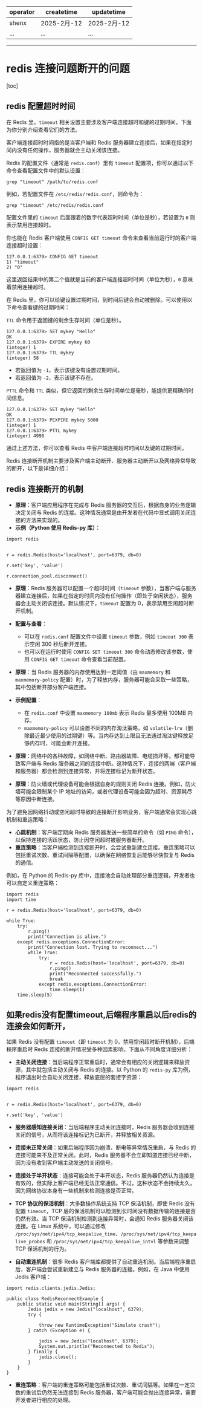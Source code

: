 | operator | createtime | updatetime |
| ---- | ---- | ---- |
| shenx | 2025-2月-12 | 2025-2月-12  |
| ... | ... | ... |
---
# redis 连接问题断开的问题

[toc]

## redis 配置超时时间
在 Redis 里，`timeout` 相关设置主要涉及客户端连接超时和键的过期时间，下面为你分别介绍查看它们的方法。

  

客户端连接超时时间指的是当客户端和 Redis 服务器建立连接后，如果在指定时间内没有任何操作，服务器就会主动关闭该连接。

  

Redis 的配置文件（通常是 `redis.conf`）里有 `timeout` 配置项，你可以通过以下命令查看配置文件中的默认设置：

  

```
grep "timeout" /path/to/redis.conf 
```

例如，若配置文件在 `/etc/redis/redis.conf`，则命令为：

  

```
grep "timeout" /etc/redis/redis.conf 
```

配置文件里的 `timeout` 后面跟着的数字代表超时时间（单位是秒），若设置为 `0` 则表示禁用连接超时。

  

你也能在 Redis 客户端使用 `CONFIG GET timeout` 命令来查看当前运行时的客户端连接超时设置：

  

```
127.0.0.1:6379> CONFIG GET timeout
1) "timeout"
2) "0" 
```

这里返回结果中的第二个值就是当前的客户端连接超时时间（单位为秒），`0` 意味着禁用连接超时。

  

在 Redis 里，你可以给键设置过期时间，到时间后键会自动被删除。可以使用以下命令查看键的过期时间：

  

`TTL` 命令用于返回键的剩余生存时间（单位是秒）。

  

```
127.0.0.1:6379> SET mykey "Hello"
OK
127.0.0.1:6379> EXPIRE mykey 60
(integer) 1
127.0.0.1:6379> TTL mykey
(integer) 58 
```

  

*   若返回值为 `-1`，表示该键没有设置过期时间。
*   若返回值为 `-2`，表示该键不存在。

  

`PTTL` 命令和 `TTL` 类似，但它返回的剩余生存时间单位是毫秒，能提供更精确的时间信息。

  

```
127.0.0.1:6379> SET mykey "Hello"
OK
127.0.0.1:6379> PEXPIRE mykey 5000
(integer) 1
127.0.0.1:6379> PTTL mykey
(integer) 4998 
```

通过上述方法，你可以查看 Redis 中客户端连接超时时间以及键的过期时间。

  

Redis 连接断开机制主要涉及客户端主动断开、服务器主动断开以及网络异常导致的断开，以下是详细介绍：

  
  
## redis 连接断开的机制

*   **原理**：客户端应用程序在完成与 Redis 服务器的交互后，根据自身的业务逻辑决定关闭与 Redis 的连接。这种情况通常是由开发者在代码中显式调用关闭连接的方法来实现的。
*   **示例（Python 使用 Redis-py 库）**：

  

```
import redis


r = redis.Redis(host='localhost', port=6379, db=0)

r.set('key', 'value')

r.connection_pool.disconnect() 
```

  
  
  

*   **原理**：Redis 服务器可以配置一个超时时间（`timeout` 参数），当客户端与服务器建立连接后，如果在指定的时间内没有任何操作（即处于空闲状态），服务器会主动关闭该连接。默认情况下，`timeout` 配置为 0，表示禁用空闲超时断开机制。
*   **配置与查看**：
    
    *   可以在 `redis.conf` 配置文件中设置 `timeout` 参数，例如 `timeout 300` 表示空闲 300 秒后断开连接。
    *   也可以在运行时使用 `CONFIG SET timeout 300` 命令动态修改该参数，使用 `CONFIG GET timeout` 命令查看当前配置。
    
      
    

  
  

*   **原理**：当 Redis 服务器的内存使用达到一定阈值（由 `maxmemory` 和 `maxmemory-policy` 配置）时，为了释放内存，服务器可能会采取一些策略，其中包括断开部分客户端连接。
*   **示例配置**：
    
    *   在 `redis.conf` 中设置 `maxmemory 100mb` 表示 Redis 最多使用 100MB 内存。
    *   `maxmemory-policy` 可以设置不同的内存淘汰策略，如 `volatile-lru`（删除最近最少使用的过期键）等。当内存达到上限且无法通过淘汰键释放足够内存时，可能会断开连接。
    
      
    

  
  
  

*   **原理**：网络中的各种故障，如网络中断、路由器故障、电缆损坏等，都可能导致客户端与 Redis 服务器之间的连接中断。这种情况下，连接的两端（客户端和服务器）都会检测到连接异常，并将连接标记为断开状态。

  
  

*   **原理**：防火墙或代理设备可能会根据自身的规则关闭 Redis 连接。例如，防火墙可能会限制某个 IP 地址的访问，或者代理设备可能会因为超时、资源耗尽等原因中断连接。

  

为了避免因网络抖动或空闲超时导致的连接断开影响业务，客户端通常会实现心跳机制和重连策略：

  

*   **心跳机制**：客户端定期向 Redis 服务器发送一些简单的命令（如 `PING` 命令），以保持连接的活跃状态，防止因空闲超时被服务器断开。
*   **重连策略**：当客户端检测到连接断开时，会尝试重新建立连接。重连策略可以包括重试次数、重试间隔等配置，以确保在网络恢复后能够尽快恢复与 Redis 的通信。

例如，在 Python 的 Redis-py 库中，连接池会自动处理部分重连逻辑，开发者也可以自定义重连策略：

  

```
import redis
import time

r = redis.Redis(host='localhost', port=6379, db=0)

while True:
    try:
        r.ping()
        print("Connection is alive.")
    except redis.exceptions.ConnectionError:
        print("Connection lost. Trying to reconnect...")
        while True:
            try:
                r = redis.Redis(host='localhost', port=6379, db=0)
                r.ping()
                print("Reconnected successfully.")
                break
            except redis.exceptions.ConnectionError:
                time.sleep(1)  
    time.sleep(5) 
```

  

## 如果redis没有配置timeout,后端程序重启以后redis的连接会如何断开，

如果 Redis 没有配置 `timeout`（即 `timeout` 为 0，禁用空闲超时断开机制），后端程序重启时 Redis 连接的断开情况受多种因素影响，下面从不同角度详细分析：

  
  

*   **主动关闭连接**：当后端程序正常重启时，通常会有相应的关闭逻辑来释放资源，其中就包括主动关闭与 Redis 的连接。以 Python 的 `redis-py` 库为例，程序退出时会自动关闭连接，释放底层的套接字资源：

  

```
import redis


r = redis.Redis(host='localhost', port=6379, db=0)

r.set('key', 'value') 
```

  

*   **服务器感知连接关闭**：当后端程序主动关闭连接时，Redis 服务器会收到连接关闭的信号，从而将该连接标记为已断开，并释放相关资源。

  
  

*   **连接未正常关闭**：如果后端程序因为崩溃、断电等异常情况重启，与 Redis 的连接可能来不及正常关闭。此时，Redis 服务器不会立即知道连接已经中断，因为没有收到客户端主动发送的关闭信号。
*   **连接处于半开状态**：连接可能会处于半开状态，Redis 服务器仍然认为连接是有效的，但实际上客户端已经无法正常通信。不过，这种状态不会持续太久，因为网络协议本身有一些机制来检测连接是否正常。
*   **TCP 协议的保活机制**：大多数操作系统支持 TCP 保活机制，即使 Redis 没有配置 `timeout`，TCP 层的保活机制可以检测到长时间没有数据传输的连接是否仍然有效。当 TCP 保活机制检测到连接异常时，会通知 Redis 服务器关闭该连接。在 Linux 系统中，可以通过修改 `/proc/sys/net/ipv4/tcp_keepalive_time`、`/proc/sys/net/ipv4/tcp_keepalive_probes` 和 `/proc/sys/net/ipv4/tcp_keepalive_intvl` 等参数来调整 TCP 保活机制的行为。

  
  

*   **自动重连机制**：很多 Redis 客户端库都提供了自动重连机制。当后端程序重启后，客户端会尝试重新建立与 Redis 服务器的连接。例如，在 Java 中使用 Jedis 客户端：

  

```
import redis.clients.jedis.Jedis;

public class RedisReconnectExample {
    public static void main(String[] args) {
        Jedis jedis = new Jedis("localhost", 6379);
        try {
            
            throw new RuntimeException("Simulate crash");
        } catch (Exception e) {
            
            jedis = new Jedis("localhost", 6379);
            System.out.println("Reconnected to Redis");
        } finally {
            jedis.close();
        }
    }
} 
```

  

*   **重连策略**：客户端的重连策略可能包括重试次数、重试间隔等。如果在一定次数的重试后仍然无法连接到 Redis 服务器，客户端可能会抛出连接异常，需要开发者进行相应的处理。